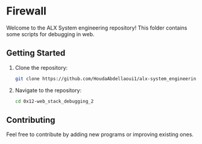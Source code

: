 # Firewall 

Welcome to the ALX System engineering repository! This folder contains some scripts for debugging in web.

## Getting Started

1. Clone the repository:

   ```bash
   git clone https://github.com/HoudaAbdellaoui1/alx-system_engineering-devops.git
   ```

2. Navigate to the repository:

   ```bash
   cd 0x12-web_stack_debugging_2
   ```

## Contributing

Feel free to contribute by adding new programs or improving existing ones.